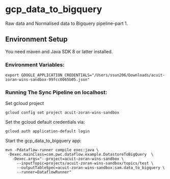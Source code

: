 # gcp_data_to_bigquery
Raw data and Normalised data to Bigquery pipeline-part 1.

## Environment Setup

You need maven and Java SDK 8 or latter installed. 

### Environment Variables:
    export GOOGLE_APPLICATION_CREDENTIALS="/Users/ssun206/Downloads/acuit-zoran-wins-sandbox-99fcc0065b05.json"

### Running The Sync Pipeline on localhost:

Set gcloud project 

    gcloud config set project acuit-zoran-wins-sandbox

Set the gcloud default credentials via:

    gcloud auth application-default login
    
Start the gcp_data_to_bigquery app:
   
    mvn -Pdataflow-runner compile exec:java \
     -Dexec.mainClass=com.pwc.dataflow.example.DatastoreToBigQuery  \
       -Dexec.args="--project=acuit-zoran-wins-sandbox \
         --inputTopic=projects/acuit-zoran-wins-sandbox/topics/test \
         --outputTableSpec=acuit-zoran-wins-sandbox:sam.data_to_bigquery \
         --runner=DataflowRunner"
    



